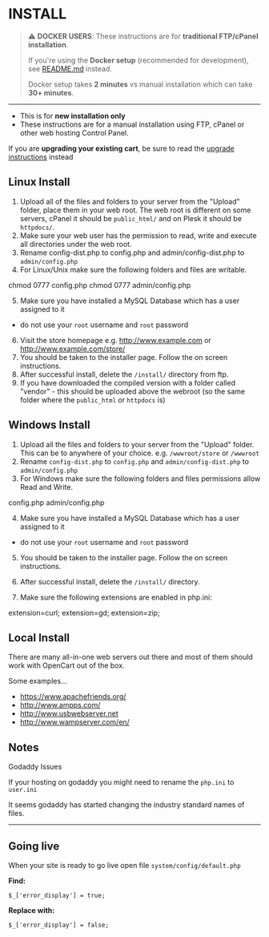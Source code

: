 # INSTALL

> ⚠️ **DOCKER USERS**: These instructions are for **traditional FTP/cPanel installation**.
>
> If you're using the **Docker setup** (recommended for development), see [README.md](README.md) instead.
>
> Docker setup takes **2 minutes** vs manual installation which can take **30+ minutes**.

---

* This is for __new installation only__
* These instructions are for a manual installation using FTP, cPanel or other web hosting Control Panel.

If you are __upgrading your existing cart__, be sure to read the [upgrade instructions](UPGRADE.md) instead

## Linux Install

1. Upload all of the files and folders to your server from the "Upload" folder, place them in your web root. The web root is different on some servers, cPanel it should be ```public_html/``` and on Plesk it should be ```httpdocs/```.
2. Make sure your web user has the permission to read, write and execute all directories under the web root.
3. Rename config-dist.php to config.php and admin/config-dist.php to ```admin/config.php```
4. For Linux/Unix make sure the following folders and files are writable.

  chmod 0777 config.php
  chmod 0777 admin/config.php

5. Make sure you have installed a MySQL Database which has a user assigned to it

* do not use your ```root``` username and ```root``` password

6. Visit the store homepage e.g. <http://www.example.com> or <http://www.example.com/store/>
7. You should be taken to the installer page. Follow the on screen instructions.
8. After successful install, delete the ```/install/``` directory from ftp.
9. If you have downloaded the compiled version with a folder called "vendor" - this should be uploaded above the webroot (so the same folder where the ```public_html``` or ```httpdocs``` is)

## Windows Install

1. Upload all the files and folders to your server from the "Upload" folder. This can be to anywhere of your choice. e.g. ```/wwwroot/store``` or ```/wwwroot```
2. Rename ```config-dist.php``` to ```config.php``` and ```admin/config-dist.php``` to ```admin/config.php```
3. For Windows make sure the following folders and files permissions allow Read and Write.

  config.php
  admin/config.php

4. Make sure you have installed a MySQL Database which has a user assigned to it

* do not use your ```root``` username and ```root``` password

5. You should be taken to the installer page. Follow the on screen instructions.
6. After successful install, delete the ```/install/``` directory.

7. Make sure the following extensions are enabled in php.ini:

extension=curl;
extension=gd;
extension=zip;

## Local Install

There are many all-in-one web servers out there and most of them should work with OpenCart out of the box.

Some examples...

* <https://www.apachefriends.org/>
* <http://www.ampps.com/>
* <http://www.usbwebserver.net>
* <http://www.wampserver.com/en/>

## Notes

Godaddy Issues

If your hosting on godaddy you might need to rename the ```php.ini``` to ```user.ini```

It seems godaddy has started changing the industry standard names of files.

----------------------------

## Going live

When your site is ready to go live open file ```system/config/default.php```

__Find:__

`$_['error_display'] = true;`

__Replace with:__

`$_['error_display'] = false;`
